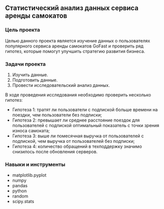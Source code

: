 ## Статистический анализ данных сервиса аренды самокатов

### Цель проекта

Целью данного проекта является изучение данных о пользователях популярного сервиса аренды самокатов GoFast и проверить ряд гипотез, которые помогут улучшить стратегию развития бизнеса.


### Задачи проекта

1. Изучить данные.
2. Подготовить данные.
3. Провести исследовательский анализ данных.

В ходе проведения исследования необходимо проверить несколько гипотез:

- Гипотеза 1: тратят ли пользователи с подпиской больше времени на поездки, чем пользователи без подписки;
- Гипотеза 2: превышает ли среднее расстояние поездок для пользователей с подпиской оптимальный показатель с точки зрения износа самоката;
- Гипотеза 3: выше ли помесячная выручка от пользователей с подпиской, чем выручка от пользователей без подписки;
- Гипотеза 4: количество обращений в техподдержку значимо снизилось после обновления серверов.


### Навыки и инструменты

- matplotlib.pyplot
- numpy
- pandas
- python
- random
- scipy.stats
